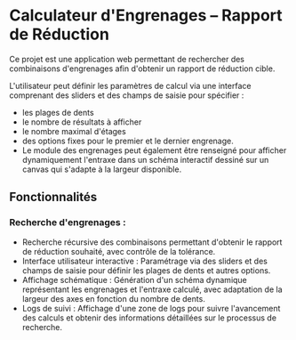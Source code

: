 # Calculateur d'Engrenages – Rapport de Réduction

Ce projet est une application web permettant de rechercher des combinaisons d'engrenages afin d'obtenir un rapport de réduction cible. 

L'utilisateur peut définir les paramètres de calcul via une interface comprenant des sliders et des champs de saisie pour spécifier : 
- les plages de dents
- le nombre de résultats à afficher
- le nombre maximal d'étages
- des options fixes pour le premier et le dernier engrenage.
- Le module des engrenages peut également être renseigné pour afficher dynamiquement l'entraxe dans un schéma interactif dessiné sur un canvas qui s'adapte à la largeur disponible.

## Fonctionnalités

### Recherche d'engrenages : 
    
- Recherche récursive des combinaisons permettant d'obtenir le rapport de réduction souhaité, avec contrôle de la tolérance.
- Interface utilisateur interactive : Paramétrage via des sliders et des champs de saisie pour définir les plages de dents et autres options.  
- Affichage schématique : Génération d'un schéma dynamique représentant les engrenages et l'entraxe calculé, avec adaptation de la largeur des axes en fonction du nombre de dents.
- Logs de suivi : Affichage d'une zone de logs pour suivre l'avancement des calculs et obtenir des informations détaillées sur le processus de recherche.
